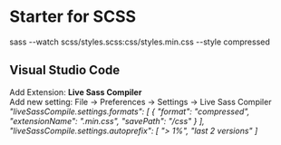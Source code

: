 # Starter for SCSS
sass --watch scss/styles.scss:css/styles.min.css --style compressed

## Visual Studio Code
Add Extension: **Live Sass Compiler** <br/>
Add new setting: File -> Preferences -> Settings -> Live Sass Compiler <br/>
*"liveSassCompile.settings.formats": [
    {
        "format": "compressed",
        "extensionName": ".min.css",
        "savePath": "/css"
    }
],
"liveSassCompile.settings.autoprefix": [
    "> 1%",
    "last 2 versions"
]*

